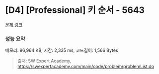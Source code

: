 # [D4] [Professional] 키 순서 - 5643 

[문제 링크](https://swexpertacademy.com/main/code/problem/problemDetail.do?contestProbId=AWXQsLWKd5cDFAUo) 

### 성능 요약

메모리: 96,964 KB, 시간: 2,335 ms, 코드길이: 1,566 Bytes



> 출처: SW Expert Academy, https://swexpertacademy.com/main/code/problem/problemList.do